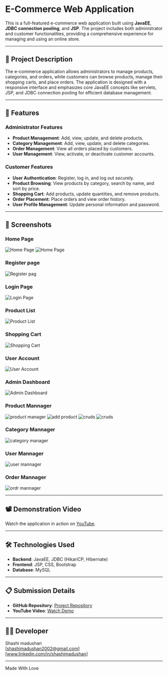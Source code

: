 # E-Commerce Web Application

This is a full-featured e-commerce web application built using **JavaEE**, **JDBC connection pooling**, and **JSP**. The project includes both administrator and customer functionalities, providing a comprehensive experience for managing and using an online store.

---

## 📝 **Project Description**

The e-commerce application allows administrators to manage products, categories, and orders, while customers can browse products, manage their shopping carts, and place orders. The application is designed with a responsive interface and emphasizes core JavaEE concepts like servlets, JSP, and JDBC connection pooling for efficient database management.

---

## 🚀 **Features**

### **Administrator Features**
- **Product Management**: Add, view, update, and delete products.
- **Category Management**: Add, view, update, and delete categories.
- **Order Management**: View all orders placed by customers.
- **User Management**: View, activate, or deactivate customer accounts.

### **Customer Features**
- **User Authentication**: Register, log in, and log out securely.
- **Product Browsing**: View products by category, search by name, and sort by price.
- **Shopping Cart**: Add products, update quantities, and remove products.
- **Order Placement**: Place orders and view order history.
- **User Profile Management**: Update personal information and password.

---


## 📸 **Screenshots**

### Home Page
![Home Page](src/main/resources/readme%20imags/index2.png)
![Home Page](src/main/resources/readme%20imags/index.png)

### Register page
![Register pag](src/main/resources/readme%20imags/signuppage2.png)

### Login Page
![Login Page](src/main/resources/readme%20imags/loginpage1.png)

### Product List
![Product List](src/main/resources/readme%20imags/All%20products%203.png)

### Shopping Cart
![Shopping Cart](src/main/resources/readme%20imags/cart.png)

### User Account 
![User Account](src/main/resources/readme%20imags/MyAccount.png)

### Admin Dashboard
![Admin Dashboard](src/main/resources/readme%20imags/Admn%20dash.png)
    
### Product Mannager
![product manager](src/main/resources/readme%20imags/product%20management.png)
![add product](src/main/resources/readme%20imags/Add%20product.png)
![cruds](src/main/resources/readme%20imags/updat%20product.png)
![cruds](src/main/resources/readme%20imags/dlet%20pro.png)

### Category Mannager
![category manager](src/main/resources/readme%20imags/Category%20managmnt.png)

### User Mannager
![user mannager](src/main/resources/readme%20imags/User%20Managment.png)

### Order Mannager
![ordr mannager](src/main/resources/readme%20imags/order%20manage.png)


---

## 📽️ **Demonstration Video**

Watch the application in action on [YouTube](link-to-video).

---


## 🛠️ **Technologies Used**
- **Backend**: JavaEE, JDBC (HikariCP, Hibernate)
- **Frontend**: JSP, CSS, Bootstrap
- **Database**: MySQL

---

## 📋 **Submission Details**
- **GitHub Repository**: [Project Repository](link-to-repository)
- **YouTube Video**: [Watch Demo](link-to-video)

---



## 🧑‍💻 **Developer**
Shashi madushan  
[shashimadushan2002@gmail.com]  
[www.linkedin.com/in/shashimadushan]

---
Made With Love
